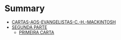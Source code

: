 # Summary

* [CARTAS-AOS-EVANGELISTAS-C.-H.-MACKINTOSH](README.md)
* [SEGUNDA PARTE](segunda_parte/README.md)
  * [PRIMEIRA CARTA](segunda_parte/primeira_carta.md)
